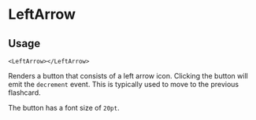 # LeftArrow

## Usage

```vue
<LeftArrow></LeftArrow>
```

Renders a button that consists of a left arrow icon. Clicking the button will emit the `decrement` event. This is typically used to move to the previous flashcard.

The button has a font size of `20pt`.

